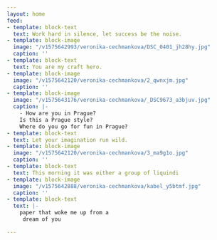 ```yaml
---
layout: home
feed:
- template: block-text
  text: Work hard in silence, let success be the noise.
- template: block-image
  image: "/v1575642993/veronika-cechmankova/DSC_0401_jh28hy.jpg"
  caption: ''
- template: block-text
  text: You are my craft hero.
- template: block-image
  image: "/v1575642120/veronika-cechmankova/2_qwnxjm.jpg"
  caption: ''
- template: block-image
  image: "/v1575643176/veronika-cechmankova/_DSC9673_a3bjuv.jpg"
  caption: |-
    - How are you in Prague?
    Is this a Prague style?
    Where do you go for fun in Prague?
- template: block-text
  text: Let your imagination run wild.
- template: block-image
  image: "/v1575642120/veronika-cechmankova/3_ma9g1o.jpg"
  caption: ''
- template: block-text
  text: This morning it was either a group of liquindi
- template: block-image
  image: "/v1575642888/veronika-cechmankova/kabel_y5btmf.jpg"
  caption: ''
- template: block-text
  text: |-
    paper that woke me up from a
     dream of you

---
```

